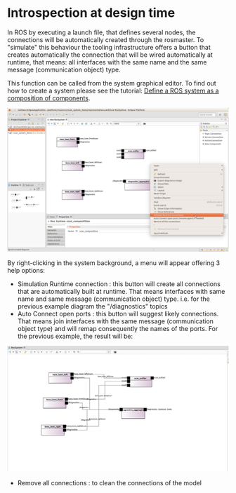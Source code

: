 # Introspection at design time

In ROS by executing a launch file, that defines several nodes, the connections will be automatically created through the rosmaster. To "simulate" this behaviour the tooling infrastructure offers a button that creates automatically the connection that will be wired automatically at runtime, that means: all interfaces with the same name and the same message (communication object) type.

This function can be called from the system graphical editor. To find out how to create a system please see the tutorial: [Define a ROS system as a composition of components](NewSystem.md). 

![alt text](images/system_instrospection.png)

By right-clicking in the system background, a menu will appear offering 3 help options:

* Simulation Runtime connection : this button will create all connections that are automatically built at runtime. That means interfaces with same name and same message (communication object) type. i.e. for the previous example diagram the "/diagnostics" topics
* Auto Connect open ports : this button will suggest likely connections. That means join interfaces with the same message (communication object type) and will remap consequently the names of the ports. For the previous example, the result will be:

![alt text](images/auto_connect.png)
 
* Remove all connections : to clean the connections of the model 
